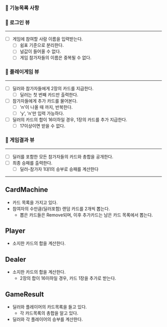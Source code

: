 ### 🎯 기능목록 사항

### 🔽 로그인 뷰

***

- [ ] 게임에 참여할 사람 이름을 입력받는다.
    - [ ] 쉼표 기준으로 분리한다.
    - [ ] 널값이 들어올 수 없다.
    - [ ] 게임 참가자들의 이름은 중복될 수 없다.

### 🔽 플레이게임 뷰

***

- [ ] 딜러와 참가자들에게 2장의 카드를 지급한다.
    - [ ] 딜러는 첫 번째 카드만 출력한다.
- [ ] 참가자들에게 추가 카드를 물어본다.
    - [ ] 'n'이 나올 때 까지, 반복한다.
    - [ ] 'y', 'n'만 입력 가능하다.
- [ ] 딜러의 카드의 합이 16이하일 경우, 1장의 카드를 추가 지급한다.
    - [ ] 17이상이면 받을 수 없다.

### 🔽 게임결과 뷰

***

- [ ] 딜러를 포함한 모든 참가자들의 카드와 총합을 공개한다.
- [ ] 최종 승패를 출력한다.
    - [ ] 딜러-참가자 1대1의 승부로 승패를 계산한다

---

## CardMachine

- 카드 목록을 가지고 있다.
- 참여자의 수만큼(딜러포함) 랜덤 카드를 2개씩 뽑는다.
    - 뽑은 카드들은 Remove되며, 이후 추가카드는 남은 카드 목록에서 뽑는다.

## Player

- 소지한 카드의 합을 계산한다.

## Dealer

- 소지한 카드의 합을 계산한다.
    - 2장의 합이 16이하일 경우, 카드 1장을 추가로 받는다.

## GameResult

- 딜러와 플레이어의 카드목록을 들고 있다.
    - 각 카드목록의 총합을 알고 있다.
- 딜러와 각 플레이어의 승부를 계산한다. 